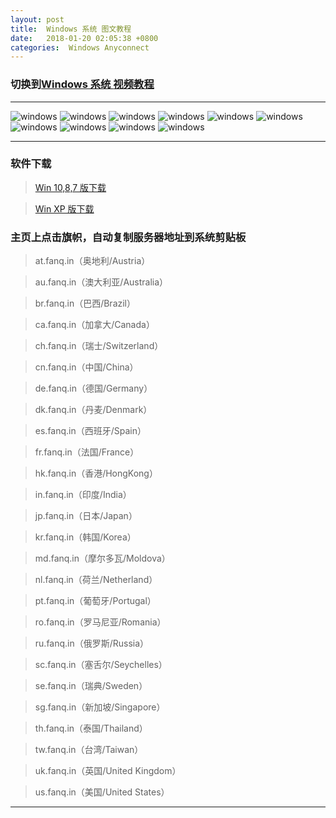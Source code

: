 ```yaml
---
layout: post
title:  Windows 系统 图文教程
date:   2018-01-20 02:05:38 +0800
categories:  Windows Anyconnect
---
```


### 切换到[Windows 系统 **视频教程**](/2018/01/windows/ "Windows")

****

![windows](/assets/images/windows/windows1.png "Windows")
![windows](/assets/images/windows/windows2.png "Windows")
![windows](/assets/images/windows/windows3.png "Windows")
![windows](/assets/images/windows/windows4.png "Windows")
![windows](/assets/images/windows/windows5.png "Windows")
![windows](/assets/images/windows/windows6.png "Windows")
![windows](/assets/images/windows/windows9.png "Windows")
![windows](/assets/images/windows/windows11.png "Windows")
![windows](/assets/images/windows/windows12.png "Windows")
![windows](/assets/images/windows/windows14.png "Windows")

****

### 软件下载

>[Win 10,8,7 版下载](/files/win10.msi)

>[Win XP 版下载](/files/winxp.msi)


### 主页上点击旗帜，自动复制服务器地址到系统剪贴板

>at.fanq.in（奥地利/Austria）

>au.fanq.in（澳大利亚/Australia）

>br.fanq.in（巴西/Brazil）
 
>ca.fanq.in（加拿大/Canada）

>ch.fanq.in（瑞士/Switzerland）

>cn.fanq.in（中国/China）

>de.fanq.in（德国/Germany）

>dk.fanq.in（丹麦/Denmark）

>es.fanq.in（西班牙/Spain）

>fr.fanq.in（法国/France）

>hk.fanq.in（香港/HongKong）

>in.fanq.in（印度/India）

>jp.fanq.in（日本/Japan）

>kr.fanq.in（韩国/Korea）

>md.fanq.in（摩尔多瓦/Moldova）

>nl.fanq.in（荷兰/Netherland）

>pt.fanq.in（葡萄牙/Portugal）

>ro.fanq.in（罗马尼亚/Romania）

>ru.fanq.in（俄罗斯/Russia）

>sc.fanq.in（塞舌尔/Seychelles）

>se.fanq.in（瑞典/Sweden）

>sg.fanq.in（新加坡/Singapore）

>th.fanq.in（泰国/Thailand）

>tw.fanq.in（台湾/Taiwan）

>uk.fanq.in（英国/United Kingdom）

>us.fanq.in（美国/United States）

****
